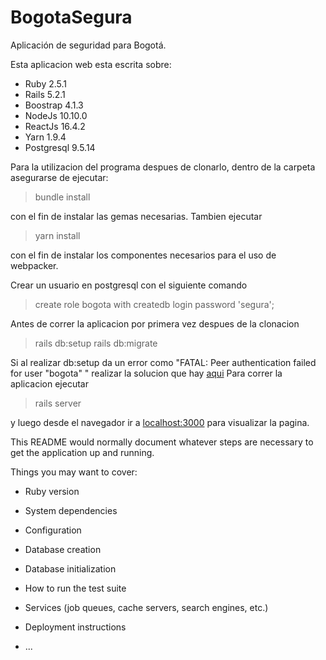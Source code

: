 # BogotaSegura
Aplicación de seguridad para Bogotá.

Esta aplicacion web esta escrita sobre:

* Ruby 2.5.1
* Rails 5.2.1
* Boostrap 4.1.3
* NodeJs 10.10.0
* ReactJs 16.4.2
* Yarn 1.9.4
* Postgresql 9.5.14

Para la utilizacion del programa despues de clonarlo, dentro de la carpeta asegurarse de ejecutar:

> bundle install

con el fin de instalar las gemas necesarias. Tambien ejecutar

> yarn install

con el fin de instalar los componentes necesarios para el uso de webpacker.

Crear un usuario en postgresql con el siguiente comando

> create role bogota with createdb login password 'segura';

Antes de correr la aplicacion por primera vez despues de la clonacion

> rails db:setup
> rails db:migrate

Si al realizar db:setup da un error como "FATAL:  Peer authentication failed for user "bogota"
" realizar la solucion que hay [aqui](https://askubuntu.com/questions/820792/peer-authentication-failed-for-user-with-all-privileges-in-postgres-9-5)
Para correr la aplicacion ejecutar

> rails server

y luego desde el navegador ir a
[localhost:3000](localhost:3000)
para visualizar la pagina.

This README would normally document whatever steps are necessary to get the
application up and running.

Things you may want to cover:

* Ruby version

* System dependencies

* Configuration

* Database creation

* Database initialization

* How to run the test suite

* Services (job queues, cache servers, search engines, etc.)

* Deployment instructions

* ...